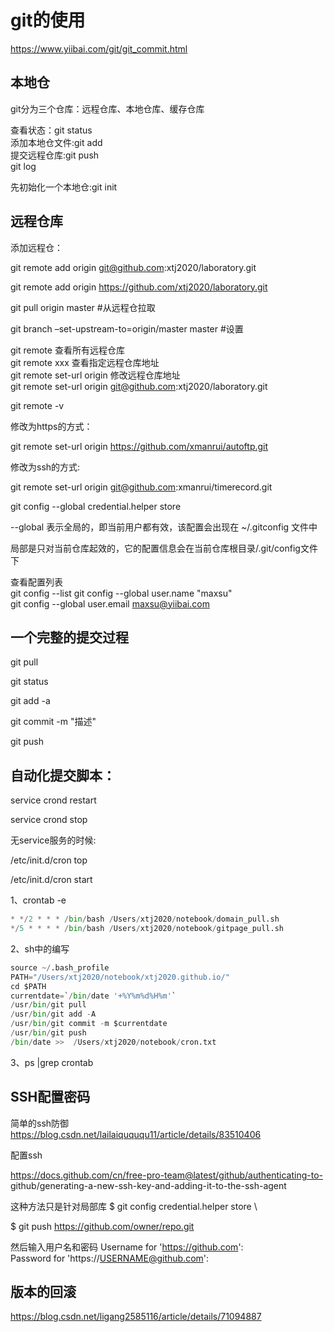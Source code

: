 # git的使用

https://www.yiibai.com/git/git_commit.html


## 本地仓

git分为三个仓库：远程仓库、本地仓库、缓存仓库

查看状态：git status \
添加本地仓文件:git add \
提交远程仓库:git push \
git log

先初始化一个本地仓:git init

## 远程仓库

添加远程仓：

git remote add origin git@github.com:xtj2020/laboratory.git

git remote add origin https://github.com/xtj2020/laboratory.git



git pull origin master #从远程仓拉取

git branch –set-upstream-to=origin/master master #设置



git remote 查看所有远程仓库 \
git remote xxx 查看指定远程仓库地址 \
git remote set-url origin 修改远程仓库地址 \
git remote set-url origin git@github.com:xtj2020/laboratory.git


git remote -v

修改为https的方式：

git remote set-url origin https://github.com/xmanrui/autoftp.git

修改为ssh的方式:

git remote set-url origin git@github.com:xmanrui/timerecord.git

git config --global credential.helper store

 --global  表示全局的，即当前用户都有效，该配置会出现在 ~/.gitconfig 文件中

局部是只对当前仓库起效的，它的配置信息会在当前仓库根目录/.git/config文件下



查看配置列表 \
git config --list
git config --global user.name "maxsu" \
git config --global user.email maxsu@yiibai.com

## 一个完整的提交过程
git pull

git status

git add -a

git commit -m "描述"

git push


## 自动化提交脚本：

service crond restart

service crond stop

无service服务的时候:

/etc/init.d/cron  top

/etc/init.d/cron start

1、crontab -e

```python
* */2 * * * /bin/bash /Users/xtj2020/notebook/domain_pull.sh
*/5 * * * * /bin/bash /Users/xtj2020/notebook/gitpage_pull.sh
```

2、sh中的编写

```python
source ~/.bash_profile
PATH="/Users/xtj2020/notebook/xtj2020.github.io/"
cd $PATH
currentdate=`/bin/date '+%Y%m%d%H%m'`
/usr/bin/git pull
/usr/bin/git add -A
/usr/bin/git commit -m $currentdate
/usr/bin/git push
/bin/date >>  /Users/xtj2020/notebook/cron.txt
```

3、ps |grep crontab


## SSH配置密码
简单的ssh防御 \
https://blog.csdn.net/lailaiquququ11/article/details/83510406

配置ssh

https://docs.github.com/cn/free-pro-team@latest/github/authenticating-to-
github/generating-a-new-ssh-key-and-adding-it-to-the-ssh-agent


这种方法只是针对局部库
$ git config credential.helper store \

$ git push https://github.com/owner/repo.git

然后输入用户名和密码
Username for 'https://github.com': <USERNAME> \
Password for 'https://USERNAME@github.com': <PASSWORD>

## 版本的回滚

https://blog.csdn.net/ligang2585116/article/details/71094887
